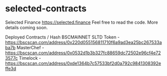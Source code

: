 # selected-contracts
Selected Finance
https://selected.finance Feel free to read the code. More details coming soon.

Deployed Contracts / Hash
BSCMAINNET
SLTD Token - https://bscscan.com/address/0x220d055156811710f6a9ad3ea25bc267533aba7b
MasterChef - https://bscscan.com/address/0x0532d1b3b327fc88659dc72502e96cf4e723577c
Timelock - https://bscscan.com/address/0xde1364b7c57533bf2d0a792c9841308392effe3d
